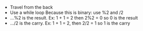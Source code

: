 - Travel from the back
- Use a while loop
Because this is binary: use %2 and /2
- ...%2 is the result. Ex: 1 + 1 = 2 then 2%2 = 0 so 0 is the result
- .../2 is the carry. Ex: 1 + 1 = 2, then 2/2 = 1 so 1 is the carry